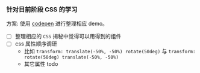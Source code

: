### 针对目前阶段 CSS 的学习

方案: 使用 [codepen](https://codepen.io/MuYunyun/pens/public/) 进行整理相应 demo。

- [ ] 整理相应的 `CSS` 揭秘中觉得可以用得到的组件
- [ ] css 属性顺序调研
  - 比如 `transform: translate(-50%, -50%) rotate(50deg)` 与 `transform: rotate(50deg) translate(-50%, -50%)`
  - 其它属性 todo
